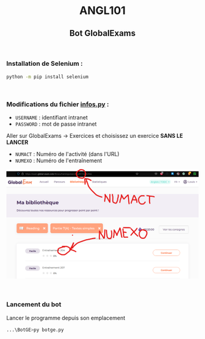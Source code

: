 # <center>ANGL101</center>
## <center>Bot GlobalExams</center>

<br/>

### Installation de Selenium :
```bash
python -m pip install selenium
```

<br>

### Modifications du fichier <a href="infos.py">infos.py</a> :

* ```USERNAME``` : identifiant intranet
* ```PASSWORD``` : mot de passe intranet

Aller sur GlobalExams -> Exercices et choisissez un exercice <strong>SANS LE LANCER</strong>

* ```NUMACT``` : Numéro de l'activité (dans l'URL)
* ```NUMEXO``` : Numéro de l'entraînement

![](numeros.png)

<br>

### Lancement du bot

Lancer le programme depuis son emplacement

``` bash
...\BotGE>py botge.py
```
